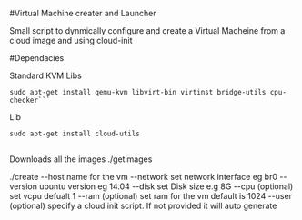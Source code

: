 #Virtual Machine creater and Launcher

Small script to dynmically configure and create a Virtual Macheine from a cloud image and using cloud-init

#Dependacies

Standard KVM Libs
```
sudo apt-get install qemu-kvm libvirt-bin virtinst bridge-utils cpu-checker```
```
Lib 
```
sudo apt-get install cloud-utils
```

##  
Downloads all the images
./getimages


./create
--host name for the vm 
--network set network interface eg br0
--version ubuntu version eg 14.04
--disk set Disk size e.g 8G
--cpu (optional) set vcpu defualt 1
--ram (optional) set ram for the vm default is 1024
--user (optional) specify a cloud init script. If not provided it will auto generate
